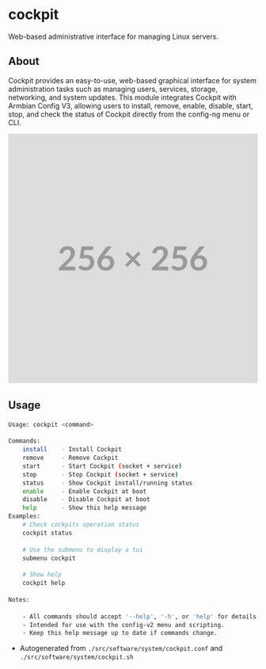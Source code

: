 # cockpit
Web-based administrative interface for managing Linux servers.

## About
Cockpit provides an easy-to-use, web-based graphical interface for system administration tasks such as managing users, services, storage, networking, and system updates. This module integrates Cockpit with Armbian Config V3, allowing users to install, remove, enable, disable, start, stop, and check the status of Cockpit directly from the config-ng menu or CLI.

![cockpit image](./cockpit.svg)

## Usage
~~~bash
Usage: cockpit <command>

Commands:
	install    - Install Cockpit
	remove     - Remove Cockpit
	start      - Start Cockpit (socket + service)
	stop       - Stop Cockpit (socket + service)
	status     - Show Cockpit install/running status
	enable     - Enable Cockpit at boot
	disable    - Disable Cockpit at boot
	help       - Show this help message
Examples:
	# Check cockpits operation status
	cockpit status

	# Use the submenu to display a tui
	submenu cockpit

	# Show help
	cockpit help

Notes:

	- All commands should accept '--help', '-h', or 'help' for details, if implemented.
	- Intended for use with the config-v2 menu and scripting.
	- Keep this help message up to date if commands change.
~~~

- Autogenerated from `./src/software/system/cockpit.conf` and `./src/software/system/cockpit.sh`
